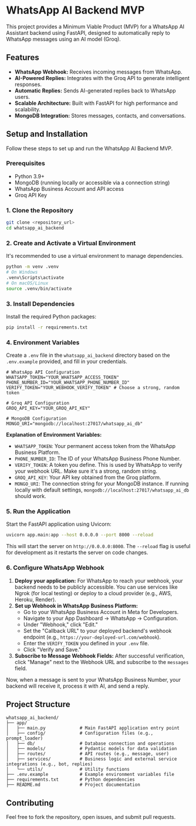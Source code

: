 # WhatsApp AI Backend MVP

This project provides a Minimum Viable Product (MVP) for a WhatsApp AI Assistant backend using FastAPI, designed to automatically reply to WhatsApp messages using an AI model (Groq).

## Features

-   **WhatsApp Webhook:** Receives incoming messages from WhatsApp.
-   **AI-Powered Replies:** Integrates with the Groq API to generate intelligent responses.
-   **Automatic Replies:** Sends AI-generated replies back to WhatsApp users.
-   **Scalable Architecture:** Built with FastAPI for high performance and scalability.
-   **MongoDB Integration:** Stores messages, contacts, and conversations.

## Setup and Installation

Follow these steps to set up and run the WhatsApp AI Backend MVP.

### Prerequisites

-   Python 3.9+
-   MongoDB (running locally or accessible via a connection string)
-   WhatsApp Business Account and API access
-   Groq API Key

### 1. Clone the Repository

```bash
git clone <repository_url>
cd whatsapp_ai_backend
```

### 2. Create and Activate a Virtual Environment

It's recommended to use a virtual environment to manage dependencies.

```bash
python -m venv .venv
# On Windows
.venv\Scripts\activate
# On macOS/Linux
source .venv/bin/activate
```

### 3. Install Dependencies

Install the required Python packages:

```bash
pip install -r requirements.txt
```

### 4. Environment Variables

Create a `.env` file in the `whatsapp_ai_backend` directory based on the `.env.example` provided, and fill in your credentials.

```dotenv
# WhatsApp API Configuration
WHATSAPP_TOKEN="YOUR_WHATSAPP_ACCESS_TOKEN"
PHONE_NUMBER_ID="YOUR_WHATSAPP_PHONE_NUMBER_ID"
VERIFY_TOKEN="YOUR_WEBHOOK_VERIFY_TOKEN" # Choose a strong, random token

# Groq API Configuration
GROQ_API_KEY="YOUR_GROQ_API_KEY"

# MongoDB Configuration
MONGO_URI="mongodb://localhost:27017/whatsapp_ai_db"
```

**Explanation of Environment Variables:**

-   `WHATSAPP_TOKEN`: Your permanent access token from the WhatsApp Business Platform.
-   `PHONE_NUMBER_ID`: The ID of your WhatsApp Business Phone Number.
-   `VERIFY_TOKEN`: A token you define. This is used by WhatsApp to verify your webhook URL. Make sure it's a strong, random string.
-   `GROQ_API_KEY`: Your API key obtained from the Groq platform.
-   `MONGO_URI`: The connection string for your MongoDB instance. If running locally with default settings, `mongodb://localhost:27017/whatsapp_ai_db` should work.

### 5. Run the Application

Start the FastAPI application using Uvicorn:

```bash
uvicorn app.main:app --host 0.0.0.0 --port 8000 --reload
```

This will start the server on `http://0.0.0.0:8000`. The `--reload` flag is useful for development as it restarts the server on code changes.

### 6. Configure WhatsApp Webhook

1.  **Deploy your application:** For WhatsApp to reach your webhook, your backend needs to be publicly accessible. You can use services like Ngrok (for local testing) or deploy to a cloud provider (e.g., AWS, Heroku, Render).
2.  **Set up Webhook in WhatsApp Business Platform:**
    *   Go to your WhatsApp Business Account in Meta for Developers.
    *   Navigate to your App Dashboard -> WhatsApp -> Configuration.
    *   Under "Webhook," click "Edit."
    *   Set the "Callback URL" to your deployed backend's webhook endpoint (e.g., `https://your-deployed-url.com/webhook`).
    *   Enter the `VERIFY_TOKEN` you defined in your `.env` file.
    *   Click "Verify and Save."
3.  **Subscribe to Message Webhook Fields:** After successful verification, click "Manage" next to the Webhook URL and subscribe to the `messages` field.

Now, when a message is sent to your WhatsApp Business Number, your backend will receive it, process it with AI, and send a reply.

## Project Structure

```
whatsapp_ai_backend/
├── app/
│   ├── main.py             # Main FastAPI application entry point
│   ├── config/             # Configuration files (e.g., prompt_loader)
│   ├── db/                 # Database connection and operations
│   ├── models/             # Pydantic models for data validation
│   ├── routes/             # API routes (e.g., message, user)
│   ├── services/           # Business logic and external service integrations (e.g., bot, replies)
│   └── utils/              # Utility functions
├── .env.example            # Example environment variables file
├── requirements.txt        # Python dependencies
├── README.md               # Project documentation
```

## Contributing

Feel free to fork the repository, open issues, and submit pull requests.